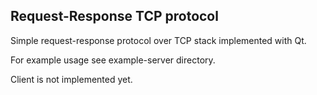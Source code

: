 Request-Response TCP protocol
-------------

Simple request-response protocol over TCP stack implemented with Qt.

For example usage see example-server directory.

Client is not implemented yet.
